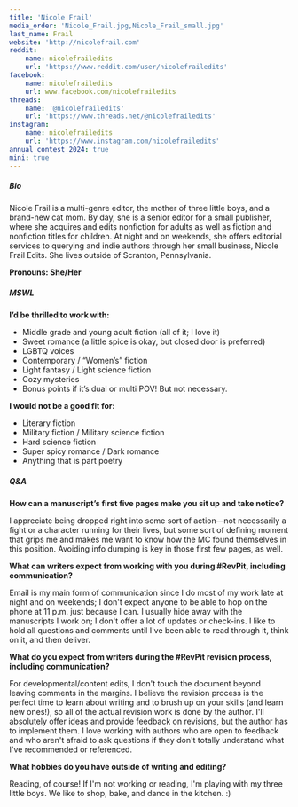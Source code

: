 ```yaml
---
title: 'Nicole Frail'
media_order: 'Nicole_Frail.jpg,Nicole_Frail_small.jpg'
last_name: Frail
website: 'http://nicolefrail.com'
reddit:
    name: nicolefrailedits
    url: 'https://www.reddit.com/user/nicolefrailedits'
facebook:
    name: nicolefrailedits
    url: www.facebook.com/nicolefrailedits
threads:
    name: '@nicolefrailedits'
    url: 'https://www.threads.net/@nicolefrailedits'
instagram:
    name: nicolefrailedits
    url: 'https://www.instagram.com/nicolefrailedits'
annual_contest_2024: true
mini: true
---
```


##### Bio

Nicole Frail is a multi-genre editor, the mother of three little boys, and a brand-new cat mom. By day, she is a senior editor for a small publisher, where she acquires and edits nonfiction for adults as well as fiction and nonfiction titles for children. At night and on weekends, she offers editorial services to querying and indie authors through her small business, Nicole Frail Edits. She lives outside of Scranton, Pennsylvania.

**Pronouns: She/Her**

##### MSWL

**I’d be thrilled to work with:**
* Middle grade and young adult fiction (all of it; I love it)
* Sweet romance (a little spice is okay, but closed door is preferred)
* LGBTQ voices
* Contemporary / “Women’s” fiction
* Light fantasy / Light science fiction
* Cozy mysteries
* Bonus points if it’s dual or multi POV! But not necessary. 

**I would not be a good fit for:**
* Literary fiction
* Military fiction / Military science fiction
* Hard science fiction
* Super spicy romance / Dark romance
* Anything that is part poetry

##### Q&A

**How can a manuscript’s first five pages make you sit up and take notice?**

I appreciate being dropped right into some sort of action—not necessarily a fight or a character running for their lives, but some sort of defining moment that grips me and makes me want to know how the MC found themselves in this position. Avoiding info dumping is key in those first few pages, as well.

**What can writers expect from working with you during #RevPit, including communication?**

Email is my main form of communication since I do most of my work late at night and on weekends; I don't expect anyone to be able to hop on the phone at 11 p.m. just because I can. I usually hide away with the manuscripts I work on; I don't offer a lot of updates or check-ins. I like to hold all questions and comments until I've been able to read through it, think on it, and then deliver. 

**What do you expect from writers during the #RevPit revision process, including communication?**

For developmental/content edits, I don't touch the document beyond leaving comments in the margins. I believe the revision process is the perfect time to learn about writing and to brush up on your skills (and learn new ones!), so all of the actual revision work is done by the author. I'll absolutely offer ideas and provide feedback on revisions, but the author has to implement them. I love working with authors who are open to feedback and who aren't afraid to ask questions if they don't totally understand what I've recommended or referenced. 

**What hobbies do you have outside of writing and editing?**

Reading, of course! If I'm not working or reading, I'm playing with my three little boys. We like to shop, bake, and dance in the kitchen. :)